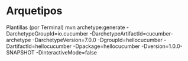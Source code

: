 
# Arquetipos



Plantillas (por Terminal)
mvn archetype:generate -DarchetypeGroupId=io.cucumber -DarchetypeArtifactId=cucumber-archetype -DarchetypeVersion=7.0.0 
-DgroupId=hellocucumber -DartifactId=hellocucumber -Dpackage=hellocucumber -Dversion=1.0.0-SNAPSHOT -DinteractiveMode=false